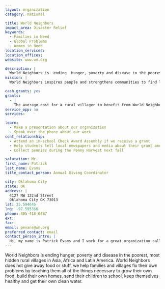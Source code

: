 ```yaml
---
layout: organization
category: national

title: World Neighbors
impact_area: Disaster Relief
keywords: 
  - Families in Need
  - Global Problems
  - Women in Need
location_services: 
location_offices: 
website: www.wn.org

description: |
  World Neighbors is  ending  hunger, poverty and disease in the poorest, most hidden rural villages in Asia, Africa and Latin America. World Neighbors does not give away food or stuff,  we help families and villages fix their own problems by teaching them all of the things necessary to grow their own food, build their own homes, send their children to school, keep themselves healthy and get their own clean water.
mission: |
  World Neighbors inspires people and strengthens communities to find lasting solutions to hunger, poverty and disease and to promote a healthy environment.

cash_grants: yes
grants: 
  - |
    The average cost for a rural villager to benefit from World Neighbors work is just $18 per year/per person.
service_opp: no
services: 

learn: 
  - Make a presentation about our organization
  - Speak over the phone about our work
cont_relationship: 
  - Attend an in-school Check Award Assembly if we receive a grant
  - Help students tell local newspapers and media about their grant and/or project with us
  - Collect pennies during the Penny Harvest next fall

salutation: Mr.
first_name: Patrick
last_name: Evans
title_contact_person: Annual Giving Coordinator

city: Oklahoma City
state: OK
address: |
  4127 NW 122nd Street  
  Oklahoma City OK 73013
lat: 35.594646
lng: -97.595366
phone: 405-418-0487
ext: 
fax: 
email: pevans@wn.org
preferred_contact: email
contact_person_intro: |
  Hi, my name is Patrick Evans and I work for a great organization called World Neighbors.  I have worked with World Neighbors for 4 years Last summer I was able to visit some schools that are benefiting from World Neighbors work in Kenya and Tanzania and the differences in their lives is awesome.  I love working for World Neighbors because I know that what we are doing is saving and changing children's lives around the World.  Please join me in helping those that need a hand up this year.
---
```

World Neighbors is  ending  hunger, poverty and disease in the poorest, most hidden rural villages in Asia, Africa and Latin America. World Neighbors does not give away food or stuff,  we help families and villages fix their own problems by teaching them all of the things necessary to grow their own food, build their own homes, send their children to school, keep themselves healthy and get their own clean water.